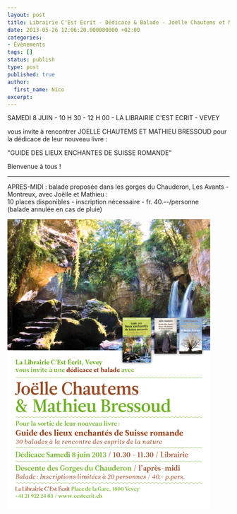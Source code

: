 ```yaml
---
layout: post
title: Librairie C'Est Ecrit - Dédicace & Balade - Joëlle Chautems et Mathieu Bressoud
date: 2013-05-26 12:06:20.000000000 +02:00
categories:
- Évènements
tags: []
status: publish
type: post
published: true
author:
  first_name: Nico
excerpt:
---
```


<p>SAMEDI 8 JUIN - 10 H 30 - 12 H 00 - LA LIBRAIRIE C'EST ECRIT - VEVEY</p>
<p>vous invite à rencontrer JOELLE CHAUTEMS ET MATHIEU BRESSOUD pour la dédicace de leur nouveau livre :</p>
<p>"GUIDE DES LIEUX ENCHANTES DE SUISSE ROMANDE"</p>
<p>Bienvenue à tous !</p>
<hr />
<p>APRES-MIDI : balade proposée dans les gorges du Chauderon, Les Avants - Montreux, avec Joëlle et Mathieu :<br />
10 places disponibles - inscription nécessaire - fr. 40.--/personne<br />
(balade annulée en cas de pluie)</p>

<p>
<a href="/assets/chautems_bressou_mailing2.jpg">
<img class="aligncenter size-full wp-image-2256" alt="chautems_bressou_mailing2" src="/assets/chautems_bressou_mailing2.jpg" width="460" />
</a>
</p>
